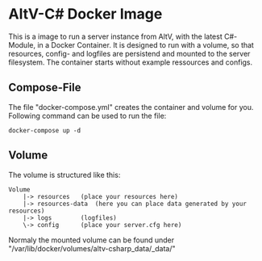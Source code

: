 # AltV-C# Docker Image
This is a image to run a server instance from AltV, with the latest C#-Module, in a Docker Container. It is designed to run with a volume, so that resources, config- and logfiles are persistend and mounted to the server filesystem. The container starts without example ressources and configs.

## Compose-File
The file "docker-compose.yml" creates the container and volume for you. Following command can be used to run the file:
```
docker-compose up -d
```

## Volume
The volume is structured like this:
```
Volume
    |-> resources   (place your resources here)
    |-> resources-data  (here you can place data generated by your resources)
    |-> logs        (logfiles)
    \-> config      (place your server.cfg here)
```
Normaly the mounted volume can be found under "/var/lib/docker/volumes/altv-csharp_data/_data/"
